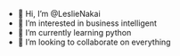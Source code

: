 - 👋 Hi, I’m @LeslieNakai
- 👀 I’m interested in business intelligent
- 🌱 I’m currently learning python
- 💞️ I’m looking to collaborate on everything


<!---
LeslieNakai/LeslieNakai is a ✨ special ✨ repository because its `README.md` (this file) appears on your GitHub profile.
You can click the Preview link to take a look at your changes.
--->
